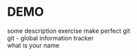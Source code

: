 # DEMO

some description
exercise make perfect
git   
git - global information tracker  
what
is 
your name  



